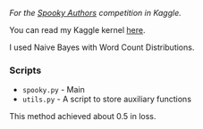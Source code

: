 *For the [Spooky Authors](https://www.kaggle.com/c/spooky-author-identification) competition in Kaggle.*

You can read my Kaggle kernel [here](https://www.kaggle.com/antmarakis/word-count-and-naive-bayes).

I used Naive Bayes with Word Count Distributions.

### Scripts

* `spooky.py` - Main
* `utils.py` - A script to store auxiliary functions

This method achieved about 0.5 in loss.

